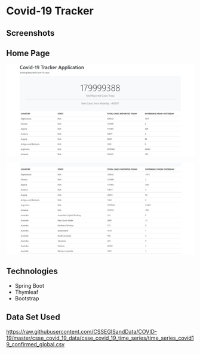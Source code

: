 # Covid-19 Tracker

## **Screenshots**

## **Home Page**

![Home Page](/README/HomePage1.JPG)

![Home Page](/README/HomePage2.JPG)

## **Technologies**

* Spring Boot
* Thymleaf
* Bootstrap

## **Data Set Used**

https://raw.githubusercontent.com/CSSEGISandData/COVID-19/master/csse_covid_19_data/csse_covid_19_time_series/time_series_covid19_confirmed_global.csv
